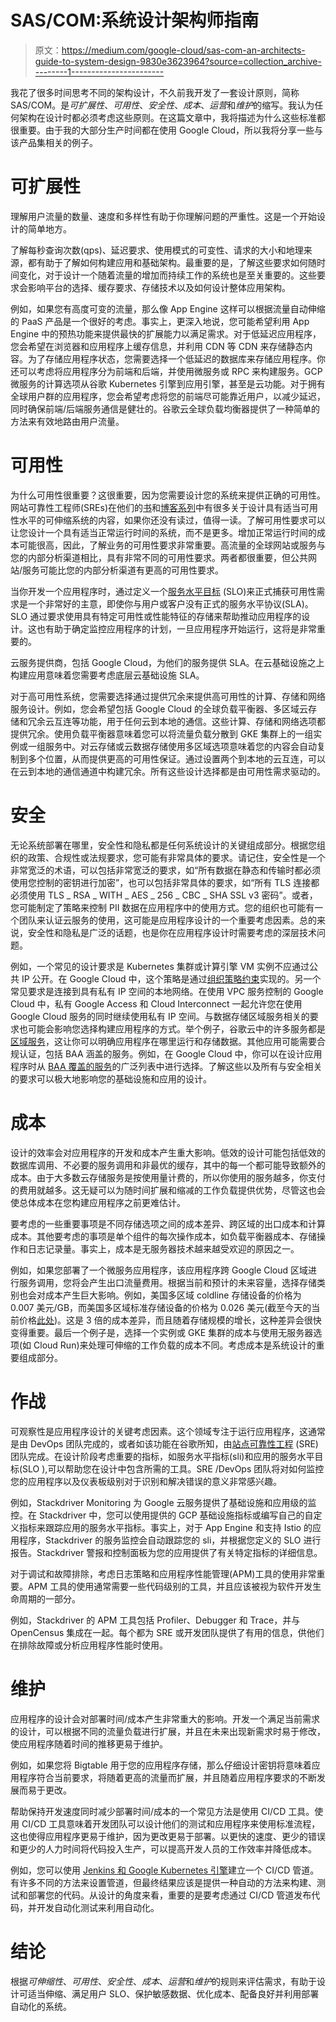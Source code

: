 # SAS/COM:系统设计架构师指南

> 原文：<https://medium.com/google-cloud/sas-com-an-architects-guide-to-system-design-9830e3623964?source=collection_archive---------1----------------------->

我花了很多时间思考不同的架构设计，不久前我开发了一套设计原则，简称 SAS/COM。是*可扩展性*、*可用性*、*安全性*、*成本*、*运营*和*维护*的缩写。我认为任何架构在设计时都必须考虑这些原则。在这篇文章中，我将描述为什么这些标准都很重要。由于我的大部分生产时间都在使用 Google Cloud，所以我将分享一些与该产品集相关的例子。

# **可扩展性**

理解用户流量的数量、速度和多样性有助于你理解问题的严重性。这是一个开始设计的简单地方。

了解每秒查询次数(qps)、延迟要求、使用模式的可变性、请求的大小和地理来源，都有助于了解如何构建应用和基础架构。最重要的是，了解这些要求如何随时间变化，对于设计一个随着流量的增加而持续工作的系统也是至关重要的。这些要求会影响平台的选择、缓存要求、存储技术以及如何设计整体应用架构。

例如，如果您有高度可变的流量，那么像 App Engine 这样可以根据流量自动伸缩的 PaaS 产品是一个很好的考虑。事实上，更深入地说，您可能希望利用 App Engine 中的预热功能来提供最快的扩展能力以满足需求。对于低延迟应用程序，您会希望在浏览器和应用程序上缓存信息，并利用 CDN 等 CDN 来存储静态内容。为了存储应用程序状态，您需要选择一个低延迟的数据库来存储应用程序。你还可以考虑将应用程序分为前端和后端，并使用微服务或 RPC 来构建服务。GCP 微服务的计算选项从谷歌 Kubernetes 引擎到应用引擎，甚至是云功能。对于拥有全球用户群的应用程序，您会希望考虑将您的前端尽可能靠近用户，以减少延迟，同时确保前端/后端服务通信是健壮的。谷歌云全球负载均衡器提供了一种简单的方法来有效地路由用户流量。

# **可用性**

为什么可用性很重要？这很重要，因为您需要设计您的系统来提供正确的可用性。网站可靠性工程师(SREs)在他们的[书](https://landing.google.com/sre/books/)和[博客系列](https://cloud.google.com/blog/products/cre)中有很多关于设计具有适当可用性水平的可伸缩系统的内容，如果你还没有读过，值得一读。了解可用性要求可以让您设计一个具有适当正常运行时间的系统，而不是更多。增加正常运行时间的成本可能很高，因此，了解业务的可用性要求非常重要。高流量的全球网站或服务与您的内部分析渠道相比，具有非常不同的可用性要求。两者都很重要，但公共网站/服务可能比您的内部分析渠道有更高的可用性要求。

当你开发一个应用程序时，通过定义一个[服务水平目标](https://landing.google.com/sre/sre-book/chapters/service-level-objectives/) (SLO)来正式捕获可用性需求是一个非常好的主意，即使你与用户或客户没有正式的服务水平协议(SLA)。SLO 通过要求使用具有特定可用性或性能特征的存储来帮助推动应用程序的设计。这也有助于确定监控应用程序的计划，一旦应用程序开始运行，这将是非常重要的。

云服务提供商，包括 Google Cloud，为他们的服务提供 SLA。在云基础设施之上构建应用意味着您需要考虑底层云基础设施 SLA。

对于高可用性系统，您需要选择通过提供冗余来提供高可用性的计算、存储和网络服务设计。例如，您会希望包括 Google Cloud 的全球负载平衡器、多区域云存储和冗余云互连等功能，用于任何云到本地的通信。这些计算、存储和网络选项都提供冗余。使用负载平衡器意味着您可以将流量负载分散到 GKE 集群上的一组实例或一组服务中。对云存储或云数据存储使用多区域选项意味着您的内容会自动复制到多个位置，从而提供更高的可用性保证。通过设置两个到本地的云互连，可以在云到本地的通信通道中构建冗余。所有这些设计选择都是由可用性需求驱动的。

# **安全**

无论系统部署在哪里，安全性和隐私都是任何系统设计的关键组成部分。根据您组织的政策、合规性或法规要求，您可能有非常具体的要求。请记住，安全性是一个非常宽泛的术语，可以包括非常宽泛的要求，如“所有数据在静态和传输时都必须使用您控制的密钥进行加密”，也可以包括非常具体的要求，如“所有 TLS 连接都必须使用 TLS _ RSA _ WITH _ AES _ 256 _ CBC _ SHA SSL v3 密码”。或者，您可能制定了策略来控制 PII 数据在应用程序中的使用方式。您的组织也可能有一个团队来认证云服务的使用，这可能是应用程序设计的一个重要考虑因素。总的来说，安全性和隐私是广泛的话题，也是你在应用程序设计时需要考虑的深层技术问题。

例如，一个常见的设计要求是 Kubernetes 集群或计算引擎 VM 实例不应通过公共 IP 公开。在 Google Cloud 中，这个策略是通过[组织策略约束](https://cloud.google.com/resource-manager/docs/organization-policy/org-policy-constraints)实现的。另一个常见要求是连接到具有私有 IP 空间的本地网络。在使用 VPC 服务控制的 Google Cloud 中，私有 Google Access 和 Cloud Interconnect 一起允许您在使用 Google Cloud 服务的同时继续使用私有 IP 空间。与数据存储区域服务相关的要求也可能会影响您选择构建应用程序的方式。举个例子，谷歌云中的许多服务都是[区域服务](https://cloud.google.com/docs/geography-and-regions#regions_and_zones)，这让你可以明确应用程序在哪里运行和存储数据。其他应用可能需要合规认证，包括 BAA 涵盖的服务。例如，在 Google Cloud 中，你可以在设计应用程序时从 [BAA 覆盖的服务](https://cloud.google.com/security/compliance/hipaa-compliance/)的广泛列表中进行选择。了解这些以及所有与安全相关的要求可以极大地影响您的基础设施和应用的设计。

# **成本**

设计的效率会对应用程序的开发和成本产生重大影响。低效的设计可能包括低效的数据库调用、不必要的服务调用和非最优的缓存，其中的每一个都可能导致额外的成本。由于大多数云存储服务是按使用量计费的，所以你使用的服务越多，你支付的费用就越多。这无疑可以为随时间扩展和缩减的工作负载提供优势，尽管这也会使总体成本在您构建应用程序之前更难估计。

要考虑的一些重要事项是不同存储选项之间的成本差异、跨区域的出口成本和计算成本。其他要考虑的事项是单个组件的每次操作成本，如负载平衡器成本、存储操作和日志记录量。事实上，成本是无服务器技术越来越受欢迎的原因之一。

例如，如果您部署了一个微服务应用程序，该应用程序跨 Google Cloud 区域进行服务调用，您将会产生出口流量费用。根据当前和预计的未来容量，选择存储类别也会对成本产生巨大影响。例如，美国多区域 coldline 存储设备的价格为 0.007 美元/GB，而美国多区域标准存储设备的价格为 0.026 美元(截至今天的当前价格[此处](https://cloud.google.com/storage/pricing))。这是 3 倍的成本差异，而且随着存储规模的增长，这种差异会很快变得重要。最后一个例子是，选择一个实例或 GKE 集群的成本与使用无服务器选项(如 Cloud Run)来处理可伸缩的工作负载的成本不同。考虑成本是系统设计的重要组成部分。

# **作战**

可观察性是应用程序设计的关键考虑因素。这个领域专注于运行应用程序，这通常是由 DevOps 团队完成的，或者如该功能在谷歌所知，由[站点可靠性工程](https://landing.google.com/sre/) (SRE)团队完成。在设计阶段考虑重要的指标，如服务水平指标(sli)和应用的服务水平目标(SLO ),可以帮助您在设计中包含所需的工具。SRE /DevOps 团队将对如何监控您的应用程序以及仪表板级别对于识别和解决错误的意义非常感兴趣。

例如，Stackdriver Monitoring 为 Google 云服务提供了基础设施和应用级的监控。在 Stackdriver 中，您可以使用提供的 GCP 基础设施指标或编写自己的自定义指标来跟踪应用的服务水平指标。事实上，对于 App Engine 和支持 Istio 的应用程序，Stackdriver 的服务监控会自动跟踪您的 sli，并根据您定义的 SLO 进行报告。Stackdriver 警报和控制面板为您的应用提供了有关特定指标的详细信息。

对于调试和故障排除，考虑日志策略和应用程序性能管理(APM)工具的使用非常重要。APM 工具的使用通常需要一些代码级别的工具，并且应该被视为软件开发生命周期的一部分。

例如，Stackdriver 的 APM 工具包括 Profiler、Debugger 和 Trace，并与 OpenCensus 集成在一起。每个都为 SRE 或开发团队提供了有用的信息，供他们在排除故障或分析应用程序性能时使用。

# **维护**

应用程序的设计会对部署时间/成本产生非常重大的影响。开发一个满足当前需求的设计，可以根据不同的流量负载进行扩展，并且在未来出现新需求时易于修改，使应用程序随着时间的推移更易于维护。

例如，如果您将 Bigtable 用于您的应用程序存储，那么仔细设计密钥将意味着应用程序符合当前要求，将随着更高的流量而扩展，并且随着应用程序要求的不断发展而易于更改。

帮助保持开发速度同时减少部署时间/成本的一个常见方法是使用 CI/CD 工具。使用 CI/CD 工具意味着开发团队可以设计他们的测试和应用程序来使用标准流程，这也使得应用程序更易于维护，因为更改更易于部署。以更快的速度、更少的错误和更少的人力时间将代码投入生产，可以提高开发人员的工作效率并降低成本。

例如，您可以使用 [Jenkins 和 Google Kubernetes 引擎](https://cloud.google.com/solutions/jenkins-on-kubernetes-engine)建立一个 CI/CD 管道。有许多不同的方法来设置管道，但最终结果应该是提供一种自动的方法来构建、测试和部署您的代码。从设计的角度来看，重要的是要考虑通过 CI/CD 管道发布代码，并开发自动化测试来利用自动化。

# **结论**

根据*可伸缩性*、*可用性*、*安全性*、*成本*、*运营*和*维护*的规则来评估需求，有助于设计可适当伸缩、满足用户 SLO、保护敏感数据、优化成本、配备良好并利用部署自动化的系统。